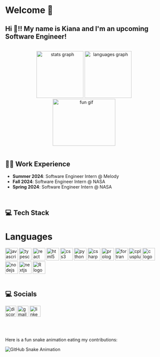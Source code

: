 # Welcome 💫

<h2 align="left">Hi 👋!! My name is Kiana and I'm an upcoming Software Engineer! </h2>
<br>


<div align="center">
  <img src="https://github-readme-stats.vercel.app/api?username=1102-Partovi-Kiana&hide_title=false&hide_rank=false&show_icons=true&include_all_commits=true&count_private=true&disable_animations=false&theme=dracula&locale=en&hide_border=false" height="150" alt="stats graph" />
  <img src="https://github-readme-stats.vercel.app/api/top-langs?username=1102-Partovi-Kiana&locale=en&hide_title=false&layout=compact&card_width=320&langs_count=5&theme=dracula&hide_border=false" height="150" alt="languages graph" />
</div>

<div align="center">
  <img src="https://i.imgflip.com/65efzo.gif" height="150" width="200" alt="fun gif" />
</div>

<br>
<h2 align="left">👩‍💻 Work Experience</h2>
<div align="left">
  <ul>
    <li> <strong>Summer 2024</strong>: Software Engineer Intern @ Melody </li>
    <li> <strong>Fall 2024</strong>: Software Engineer Intern @ NASA </li>
    <li> <strong>Spring 2024</strong>: Software Engineer Intern @ NASA </li>
  </ul>
</div>

<br>
<h2 align="left">💻 Tech Stack</h2>
<h1>Languages </h1>
<div align="left">
  <img src="https://cdn.jsdelivr.net/gh/devicons/devicon/icons/javascript/javascript-original.svg" height="40" alt="javascript logo" />
  <img src="https://cdn.jsdelivr.net/gh/devicons/devicon/icons/typescript/typescript-original.svg" height="40" alt="typescript logo" />
  <img src="https://cdn.jsdelivr.net/gh/devicons/devicon/icons/react/react-original.svg" height="40" alt="react logo" />
  <img src="https://cdn.jsdelivr.net/gh/devicons/devicon/icons/html5/html5-original.svg" height="40" alt="html5 logo" />
  <img src="https://cdn.jsdelivr.net/gh/devicons/devicon/icons/css3/css3-original.svg" height="40" alt="css3 logo" />
  <img src="https://cdn.jsdelivr.net/gh/devicons/devicon/icons/python/python-original.svg" height="40" alt="python logo" />
  <img src="https://cdn.jsdelivr.net/gh/devicons/devicon/icons/csharp/csharp-original.svg" height="40" alt="csharp logo" />
  <img src="https://cdn.jsdelivr.net/gh/devicons/devicon/icons/prolog/prolog-original.svg" height="40" alt="prolog logo" />
  <img src="https://cdn.jsdelivr.net/gh/devicons/devicon/icons/fortran/fortran-original.svg" height="40" alt="fortran logo" />
  <img src="https://cdn.jsdelivr.net/gh/devicons/devicon/icons/cplusplus/cplusplus-original.svg" height="40" alt="cplusplus logo" />
  <img src="https://cdn.jsdelivr.net/gh/devicons/devicon/icons/c/c-original.svg" height="40" alt="c logo" />
  <img src="https://cdn.jsdelivr.net/gh/devicons/devicon/icons/nodejs/nodejs-original.svg" height="40" alt="nodejs logo" />
  <img src="https://cdn.jsdelivr.net/gh/devicons/devicon/icons/nextjs/nextjs-original.svg" height="40" alt="nextjs logo" />
  <img src="https://cdn.jsdelivr.net/gh/devicons/devicon/icons/r/r-original.svg" height="40" alt="R logo" />
</div>

<br>
<h2 align="left">💻 Socials</h2>
<div align="left">
  <a href="https://discord.com/channels/@me"><img src="https://img.shields.io/static/v1?message=Discord&logo=discord&label=&color=7289DA&logoColor=white&labelColor=&style=for-the-badge" height="35" alt="discord logo" /></a>
  <a href="mailto:kianapartovi04@gmail.com"><img src="https://img.shields.io/static/v1?message=Gmail&logo=gmail&label=&color=D14836&logoColor=white&labelColor=&style=for-the-badge" height="35" alt="gmail logo" /></a>
  <a href="https://www.linkedin.com/in/kianapartovi"><img src="https://img.shields.io/static/v1?message=LinkedIn&logo=linkedin&label=&color=0077B5&logoColor=white&labelColor=&style=for-the-badge" height="35" alt="linkedin logo" /></a>
</div>

<br><br>

Here is a fun snake animation eating my contributions:

![GitHub Snake Animation](https://1102-Partovi-Kiana.github.io/1102-Partovi-Kiana/snake.svg)



